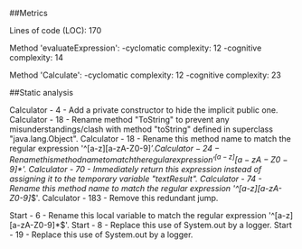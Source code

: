 ##Metrics

Lines of code (LOC): 170

Method 'evaluateExpression':
-cyclomatic complexity: 12
-cognitive complexity: 14

Method 'Calculate':
-cyclomatic complexity: 12
-cognitive complexity: 23

##Static analysis

Calculator - 4 - Add a private constructor to hide the implicit public one.
Calculator - 18 - Rename method "ToString" to prevent any misunderstandings/clash with method "toString" defined in superclass "java.lang.Object".
Calculator - 18 - Rename this method name to match the regular expression '^[a-z][a-zA-Z0-9]*$'.
Calculator - 24 - Rename this method name to match the regular expression '^[a-z][a-zA-Z0-9]*$'.
Calculator - 70 - Immediately return this expression instead of assigning it to the temporary variable "textResult".
Calculator - 74 - Rename this method name to match the regular expression '^[a-z][a-zA-Z0-9]*$'.
Calculator - 183 - Remove this redundant jump.


Start - 6 - Rename this local variable to match the regular expression '^[a-z][a-zA-Z0-9]*$'.
Start - 8 - Replace this use of System.out by a logger.
Start - 19 - Replace this use of System.out by a logger.
